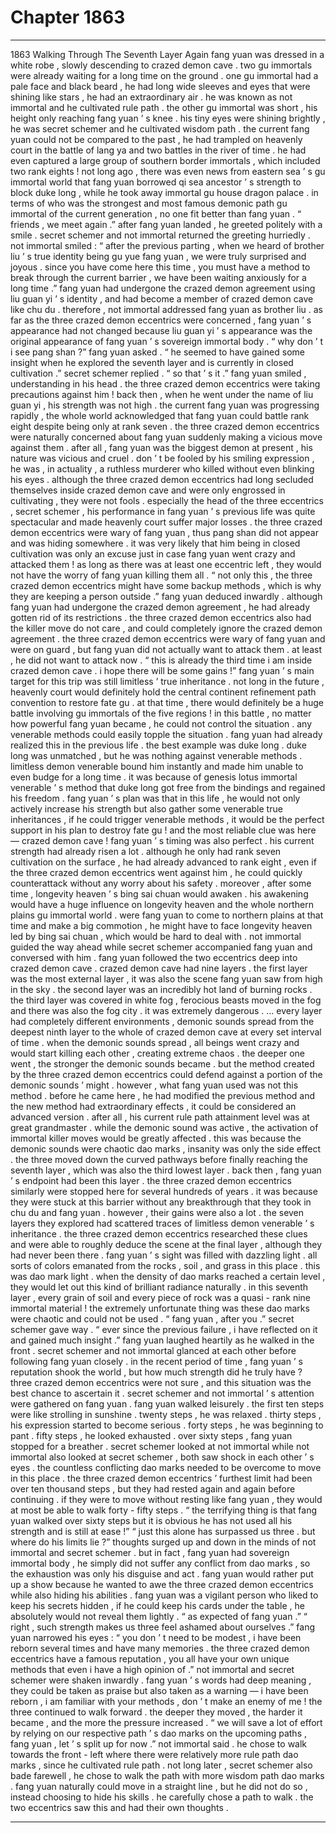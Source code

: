 
# Chapter 1863


---

1863 Walking Through The Seventh Layer Again fang yuan was dressed in a white robe , slowly descending to crazed demon cave .
two gu immortals were already waiting for a long time on the ground .
one gu immortal had a pale face and black beard , he had long wide sleeves and eyes that were shining like stars , he had an extraordinary air . he was known as not immortal and he cultivated rule path .
the other gu immortal was short , his height only reaching fang yuan ’ s knee . his tiny eyes were shining brightly , he was secret schemer and he cultivated wisdom path .
the current fang yuan could not be compared to the past , he had trampled on heavenly court in the battle of lang ya and two battles in the river of time . he had even captured a large group of southern border immortals , which included two rank eights ! not long ago , there was even news from eastern sea ’ s gu immortal world that fang yuan borrowed qi sea ancestor ’ s strength to block duke long , while he took away immortal gu house dragon palace .
in terms of who was the strongest and most famous demonic path gu immortal of the current generation , no one fit better than fang yuan .
“ friends , we meet again .” after fang yuan landed , he greeted politely with a smile .
secret schemer and not immortal returned the greeting hurriedly .
not immortal smiled : “ after the previous parting , when we heard of brother liu ’ s true identity being gu yue fang yuan , we were truly surprised and joyous . since you have come here this time , you must have a method to break through the current barrier , we have been waiting anxiously for a long time .”
fang yuan had undergone the crazed demon agreement using liu guan yi ’ s identity , and had become a member of crazed demon cave like chu du .
therefore , not immortal addressed fang yuan as brother liu .
as far as the three crazed demon eccentrics were concerned , fang yuan ’ s appearance had not changed because liu guan yi ’ s appearance was the original appearance of fang yuan ’ s sovereign immortal body .
“ why don ’ t i see pang shan ?” fang yuan asked .
“ he seemed to have gained some insight when he explored the seventh layer and is currently in closed cultivation .” secret schemer replied .
“ so that ’ s it .” fang yuan smiled , understanding in his head .
the three crazed demon eccentrics were taking precautions against him !
back then , when he went under the name of liu guan yi , his strength was not high . the current fang yuan was progressing rapidly , the whole world acknowledged that fang yuan could battle rank eight despite being only at rank seven . the three crazed demon eccentrics were naturally concerned about fang yuan suddenly making a vicious move against them .
after all , fang yuan was the biggest demon at present , his nature was vicious and cruel . don ’ t be fooled by his smiling expression , he was , in actuality , a ruthless murderer who killed without even blinking his eyes .
although the three crazed demon eccentrics had long secluded themselves inside crazed demon cave and were only engrossed in cultivating , they were not fools . especially the head of the three eccentrics , secret schemer , his performance in fang yuan ’ s previous life was quite spectacular and made heavenly court suffer major losses .
the three crazed demon eccentrics were wary of fang yuan , thus pang shan did not appear and was hiding somewhere .
it was very likely that him being in closed cultivation was only an excuse just in case fang yuan went crazy and attacked them ! as long as there was at least one eccentric left , they would not have the worry of fang yuan killing them all .
“ not only this , the three crazed demon eccentrics might have some backup methods , which is why they are keeping a person outside .” fang yuan deduced inwardly .
although fang yuan had undergone the crazed demon agreement , he had already gotten rid of its restrictions .
the three crazed demon eccentrics also had the killer move do not care , and could completely ignore the crazed demon agreement .
the three crazed demon eccentrics were wary of fang yuan and were on guard , but fang yuan did not actually want to attack them .
at least , he did not want to attack now .
“ this is already the third time i am inside crazed demon cave . i hope there will be some gains !” fang yuan ’ s main target for this trip was still limitless ’ true inheritance .
not long in the future , heavenly court would definitely hold the central continent refinement path convention to restore fate gu .
at that time , there would definitely be a huge battle involving gu immortals of the five regions !
in this battle , no matter how powerful fang yuan became , he could not control the situation . any venerable methods could easily topple the situation .
fang yuan had already realized this in the previous life .
the best example was duke long .
duke long was unmatched , but he was nothing against venerable methods . limitless demon venerable bound him instantly and made him unable to even budge for a long time . it was because of genesis lotus immortal venerable ’ s method that duke long got free from the bindings and regained his freedom .
fang yuan ’ s plan was that in this life , he would not only actively increase his strength but also gather some venerable true inheritances , if he could trigger venerable methods , it would be the perfect support in his plan to destroy fate gu !
and the most reliable clue was here — crazed demon cave !
fang yuan ’ s timing was also perfect .
his current strength had already risen a lot . although he only had rank seven cultivation on the surface , he had already advanced to rank eight , even if the three crazed demon eccentrics went against him , he could quickly counterattack without any worry about his safety .
moreover , after some time , longevity heaven ’ s bing sai chuan would awaken . his awakening would have a huge influence on longevity heaven and the whole northern plains gu immortal world .
were fang yuan to come to northern plains at that time and make a big commotion , he might have to face longevity heaven led by bing sai chuan , which would be hard to deal with .
not immortal guided the way ahead while secret schemer accompanied fang yuan and conversed with him .
fang yuan followed the two eccentrics deep into crazed demon cave .
crazed demon cave had nine layers .
the first layer was the most external layer , it was also the scene fang yuan saw from high in the sky .
the second layer was an incredibly hot land of burning rocks .
the third layer was covered in white fog , ferocious beasts moved in the fog and there was also the fog city . it was extremely dangerous .
…
every layer had completely different environments , demonic sounds spread from the deepest ninth layer to the whole of crazed demon cave at every set interval of time .
when the demonic sounds spread , all beings went crazy and would start killing each other , creating extreme chaos .
the deeper one went , the stronger the demonic sounds became .
but the method created by the three crazed demon eccentrics could defend against a portion of the demonic sounds ’ might .
however , what fang yuan used was not this method . before he came here , he had modified the previous method and the new method had extraordinary effects , it could be considered an advanced version .
after all , his current rule path attainment level was at great grandmaster .
while the demonic sound was active , the activation of immortal killer moves would be greatly affected . this was because the demonic sounds were chaotic dao marks , insanity was only the side effect .
the three moved down the curved pathways before finally reaching the seventh layer , which was also the third lowest layer .
back then , fang yuan ’ s endpoint had been this layer .
the three crazed demon eccentrics similarly were stopped here for several hundreds of years . it was because they were stuck at this barrier without any breakthrough that they took in chu du and fang yuan .
however , their gains were also a lot .
the seven layers they explored had scattered traces of limitless demon venerable ’ s inheritance .
the three crazed demon eccentrics researched these clues and were able to roughly deduce the scene at the final layer , although they had never been there .
fang yuan ’ s sight was filled with dazzling light .
all sorts of colors emanated from the rocks , soil , and grass in this place .
this was dao mark light .
when the density of dao marks reached a certain level , they would let out this kind of brilliant radiance naturally .
in this seventh layer , every grain of soil and every piece of rock was a quasi - rank nine immortal material ! the extremely unfortunate thing was these dao marks were chaotic and could not be used .
“ fang yuan , after you .” secret schemer gave way .
“ ever since the previous failure , i have reflected on it and gained much insight .” fang yuan laughed heartily as he walked in the front .
secret schemer and not immortal glanced at each other before following fang yuan closely .
in the recent period of time , fang yuan ’ s reputation shook the world , but how much strength did he truly have ?
three crazed demon eccentrics were not sure , and this situation was the best chance to ascertain it . secret schemer and not immortal ’ s attention were gathered on fang yuan .
fang yuan walked leisurely .
the first ten steps were like strolling in sunshine .
twenty steps , he was relaxed .
thirty steps , his expression started to become serious .
forty steps , he was beginning to pant .
fifty steps , he looked exhausted .
over sixty steps , fang yuan stopped for a breather .
secret schemer looked at not immortal while not immortal also looked at secret schemer , both saw shock in each other ’ s eyes .
the countless conflicting dao marks needed to be overcome to move in this place . the three crazed demon eccentrics ’ furthest limit had been over ten thousand steps , but they had rested again and again before continuing . if they were to move without resting like fang yuan , they would at most be able to walk forty - fifty steps .
“ the terrifying thing is that fang yuan walked over sixty steps but it is obvious he has not used all his strength and is still at ease !”
“ just this alone has surpassed us three . but where do his limits lie ?”
thoughts surged up and down in the minds of not immortal and secret schemer .
but in fact , fang yuan had sovereign immortal body , he simply did not suffer any conflict from dao marks , so the exhaustion was only his disguise and act .
fang yuan would rather put up a show because he wanted to awe the three crazed demon eccentrics while also hiding his abilities .
fang yuan was a vigilant person who liked to keep his secrets hidden , if he could keep his cards under the table , he absolutely would not reveal them lightly .
“ as expected of fang yuan .”
“ right , such strength makes us three feel ashamed about ourselves .”
fang yuan narrowed his eyes : “ you don ’ t need to be modest , i have been reborn several times and have many memories . the three crazed demon eccentrics have a famous reputation , you all have your own unique methods that even i have a high opinion of .”
not immortal and secret schemer were shaken inwardly .
fang yuan ’ s words had deep meaning , they could be taken as praise but also taken as a warning — i have been reborn , i am familiar with your methods , don ’ t make an enemy of me !
the three continued to walk forward .
the deeper they moved , the harder it became , and the more the pressure increased .
“ we will save a lot of effort by relying on our respective path ’ s dao marks on the upcoming paths , fang yuan , let ’ s split up for now .” not immortal said .
he chose to walk towards the front - left where there were relatively more rule path dao marks , since he cultivated rule path .
not long later , secret schemer also bade farewell , he chose to walk the path with more wisdom path dao marks .
fang yuan naturally could move in a straight line , but he did not do so , instead choosing to hide his skills . he carefully chose a path to walk .
the two eccentrics saw this and had their own thoughts .

---

